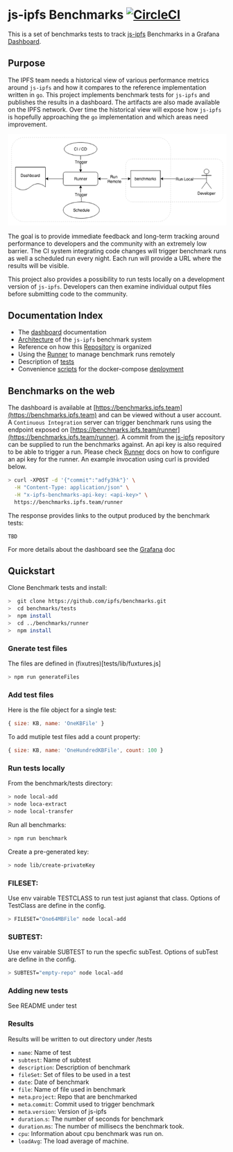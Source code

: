 # js-ipfs Benchmarks [![CircleCI](https://circleci.com/gh/ipfs/benchmarks.svg?style=svg)](https://circleci.com/gh/ipfs/benchmarks)


This is a set of benchmarks tests to track [js-ipfs](https://github.com/ipfs/js-ipfs) Benchmarks in a Grafana [Dashboard](https://benchmarks.ipfs.team).

## Purpose
The IPFS team needs a historical view of various performance metrics around `js-ipfs`
and how it compares to the reference implementation written in `go`. This project
implements benchmark tests for `js-ipfs` and publishes the results in a dashboard.
The artifacts are also made available on the IPFS network. Over time the historical
view will expose how `js-ipfs` is hopefully approaching the `go` implementation
and which areas need improvement.

![Architecture](architecture.png)

The goal is to provide immediate feedback and long-term tracking around performance
to developers and the community with an extremely low barrier.
The CI system integrating code changes will trigger benchmark runs as well a scheduled
run every night. Each run will provide a URL where the results will be visible.

This project also provides a possibility to run tests locally on a development
version of `js-ipfs`. Developers can then examine individual output files before
submitting code to the community.

## Documentation Index
* The [dashboard](infrastructure/grafana/README.md) documentation
* [Architecture](infrastructure/README.md) of the `js-ipfs` benchmark system
* Reference on how this [Repository](REPOSITORY.md) is organized
* Using the [Runner](runner/README.md) to manage benchmark runs remotely
* Description of [tests](tests/README.md)
* Convenience [scripts](scripts/README.md) for the docker-compose [deployment](infrastructure/deploy/README.md)

## Benchmarks on the web
The dashboard is available at [https://benchmarks.ipfs.team](https://benchmarks.ipfs.team) and can be viewed without a user account.
A `Continuous Integration` server can trigger benchmark runs using the endpoint exposed on [https://benchmarks.ipfs.team/runner](https://benchmarks.ipfs.team/runner). A commit from the [js-ipfs](https://github.com/ipfs/js-ipfs) repository can be supplied to run the benchmarks against. An api key is also required to be able to trigger a run. Please check [Runner](runner/README.md) docs on how to configure an api key for the runner. An example invocation using curl is provided below.

```bash
> curl -XPOST -d '{"commit":"adfy3hk"}' \
  -H "Content-Type: application/json" \
  -H "x-ipfs-benchmarks-api-key: <api-key>" \
  https://benchmarks.ipfs.team/runner
```
The response provides links to the output produced by the benchmark tests:
```
TBD
```
For more details about the dashboard see the [Grafana](infrastructure/grafana/README.md) doc

## Quickstart

Clone Benchmark tests and install:

```bash
>  git clone https://github.com/ipfs/benchmarks.git
>  cd benchmarks/tests
>  npm install
>  cd ../benchmarks/runner
>  npm install
```
### Gnerate test files
The files are defined in (fixutres)[tests/lib/fuxtures.js]

```bash
> npm run generateFiles
```
### Add test files

Here is the file object for a single test:
```js
{ size: KB, name: 'OneKBFile' }
```
To add mutiple test files add a count property:

```js
{ size: KB, name: 'OneHundredKBFile', count: 100 }
```

### Run tests locally

From the benchmark/tests directory:
```bash
> node local-add
> node loca-extract
> node local-transfer
```

Run all benchmarks:
```bash
> npm run benchmark
```
Create a pre-generated key:
```bash
> node lib/create-privateKey
```

### FILESET:  
Use env vairable TESTCLASS to run test just agianst that class.  Options of TestClass are define in the config.
```bash
> FILESET="One64MBFile" node local-add
```

### SUBTEST:  
Use env vairable SUBTEST to run the specfic subTest.  Options of subTest are define in the config.
```bash
> SUBTEST="empty-repo" node local-add
```


### Adding new tests

See README under test

###  Results

Results will be written to out directory under /tests

* `name`: Name of test
* `subtest`: Name of subtest
* `description`: Description of benchmark
* `fileSet`: Set of files to be used in a test
* `date`: Date of benchmark
* `file`: Name of file used in benchmark
* `meta`.`project`: Repo that are benchmarked
* `meta`.`commit`: Commit used to trigger benchmark
* `meta`.`version`: Version of js-ipfs
* `duration`.`s`: The number of seconds for benchmark
* `duration`.`ms`: The number of millisecs the benchmark took.
* `cpu`: Information about cpu benchmark was run on.
* `loadAvg`: The load average of machine.


